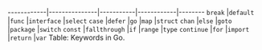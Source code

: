 ------------|---------------|-----------|------------|--------
`break`     |`default`      |`func`         |`interface` |`select`
`case`      |`defer`        |`go`           |`map`       |`struct`
`chan`      |`else`             |`goto`     |`package`   |`switch`
`const`     |`fallthrough`      |`if`       |`range`     |`type`
`continue`      |`for`          |`import`       |`return`    |`var`
Table: Keywords in Go.

